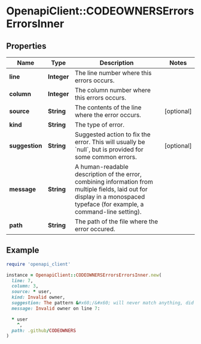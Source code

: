 # OpenapiClient::CODEOWNERSErrorsErrorsInner

## Properties

| Name | Type | Description | Notes |
| ---- | ---- | ----------- | ----- |
| **line** | **Integer** | The line number where this errors occurs. |  |
| **column** | **Integer** | The column number where this errors occurs. |  |
| **source** | **String** | The contents of the line where the error occurs. | [optional] |
| **kind** | **String** | The type of error. |  |
| **suggestion** | **String** | Suggested action to fix the error. This will usually be &#x60;null&#x60;, but is provided for some common errors. | [optional] |
| **message** | **String** | A human-readable description of the error, combining information from multiple fields, laid out for display in a monospaced typeface (for example, a command-line setting). |  |
| **path** | **String** | The path of the file where the error occured. |  |

## Example

```ruby
require 'openapi_client'

instance = OpenapiClient::CODEOWNERSErrorsErrorsInner.new(
  line: 7,
  column: 3,
  source: * user,
  kind: Invalid owner,
  suggestion: The pattern &#x60;/&#x60; will never match anything, did you mean &#x60;*&#x60; instead?,
  message: Invalid owner on line 7:

  * user
    ^,
  path: .github/CODEOWNERS
)
```

